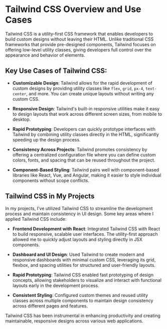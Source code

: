 # Tailwind CSS Overview and Use Cases

Tailwind CSS is a utility-first CSS framework that enables developers to build custom designs without leaving their HTML. Unlike traditional CSS frameworks that provide pre-designed components, Tailwind focuses on offering low-level utility classes, giving developers full control over the appearance and behavior of elements.

## Key Use Cases of Tailwind CSS:

- **Customizable Design**: Tailwind allows for the rapid development of custom designs by providing utility classes like `flex`, `grid`, `px-4`, `text-center`, and more. You can create unique layouts without writing any custom CSS.

- **Responsive Design**: Tailwind's built-in responsive utilities make it easy to design layouts that work across different screen sizes, from mobile to desktop.

- **Rapid Prototyping**: Developers can quickly prototype interfaces with Tailwind by combining utility classes directly in the HTML, significantly speeding up the design process.

- **Consistency Across Projects**: Tailwind promotes consistency by offering a centralized configuration file where you can define custom colors, fonts, and spacing that can be reused throughout the project.

- **Component-Based Styling**: Tailwind pairs well with component-based libraries like React, Vue, and Angular, making it easier to style individual components without scope conflicts.

## Tailwind CSS in My Projects

In my projects, I’ve utilized Tailwind CSS to streamline the development process and maintain consistency in UI design. Some key areas where I applied Tailwind CSS include:

- **Frontend Development with React**: Integrated Tailwind CSS with React to build responsive, scalable user interfaces. The utility-first approach allowed me to quickly adjust layouts and styling directly in JSX components.

- **Dashboard and UI Design**: Used Tailwind to create modern and responsive dashboards with minimal custom CSS, leveraging its grid, flexbox, and spacing utilities for structured and user-friendly layouts.

- **Rapid Prototyping**: Tailwind CSS enabled fast prototyping of design concepts, allowing stakeholders to visualize and interact with functional layouts early in the development process.

- **Consistent Styling**: Configured custom themes and reused utility classes across multiple components to maintain design consistency across different pages and features.

Tailwind CSS has been instrumental in enhancing productivity and creating maintainable, responsive designs across various web applications.